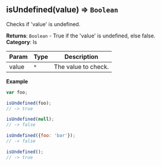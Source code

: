 <a name="isUndefined"></a>

## isUndefined(value) ⇒ <code>Boolean</code>
Checks if 'value' is undefined.

**Returns**: <code>Boolean</code> - True if the 'value' is undefined, else false.  
**Category**: Is  

| Param | Type | Description |
| --- | --- | --- |
| value | <code>\*</code> | The value to check. |

**Example**  
```js
var foo;

isUndefined(foo);
// -> true

isUndefined(null);
// -> false

isUndefined({foo: 'bar'});
// -> false

isUndefined();
// -> true
```

